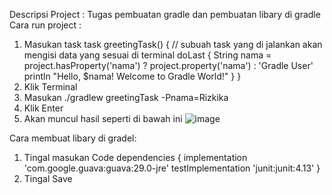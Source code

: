 Descripsi Project :
Tugas  pembuatan gradle dan pembuatan libary di gradle
Cara run project : 
1. Masukan task
   task greetingTask() { // subuah task yang di jalankan akan mengisi data yang sesuai di terminal
    doLast {
        String nama = project.hasProperty('nama') ? project.property('nama') : 'Gradle User'
        println "Hello, $nama! Welcome to Gradle World!"
    }
}
2. Klik Terminal
3. Masukan ./gradlew greetingTask -Pnama=Rizkika
4. Klik Enter
5. Akan muncul hasil seperti di bawah ini
   ![image](https://github.com/Kikamn/BelajarGradle/assets/157001435/04a0243b-1abc-4eac-bcf4-02f354658247)

Cara membuat libary di gradel:
1. Tingal masukan Code
   dependencies {
  implementation 'com.google.guava:guava:29.0-jre'
  testImplementation 'junit:junit:4.13'
  }
2. Tingal Save
